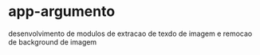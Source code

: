 # app-argumento
desenvolvimento de modulos de extracao de texdo de imagem e remocao de background de imagem
